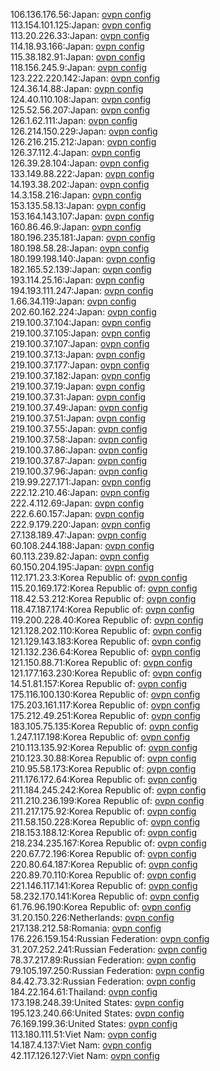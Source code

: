 106.136.176.56:Japan: [ovpn config](vpn/106_136_176_56.ovpn)  
113.154.101.125:Japan: [ovpn config](vpn/113_154_101_125.ovpn)  
113.20.226.33:Japan: [ovpn config](vpn/113_20_226_33.ovpn)  
114.18.93.166:Japan: [ovpn config](vpn/114_18_93_166.ovpn)  
115.38.182.91:Japan: [ovpn config](vpn/115_38_182_91.ovpn)  
118.156.245.9:Japan: [ovpn config](vpn/118_156_245_9.ovpn)  
123.222.220.142:Japan: [ovpn config](vpn/123_222_220_142.ovpn)  
124.36.14.88:Japan: [ovpn config](vpn/124_36_14_88.ovpn)  
124.40.110.108:Japan: [ovpn config](vpn/124_40_110_108.ovpn)  
125.52.56.207:Japan: [ovpn config](vpn/125_52_56_207.ovpn)  
126.1.62.111:Japan: [ovpn config](vpn/126_1_62_111.ovpn)  
126.214.150.229:Japan: [ovpn config](vpn/126_214_150_229.ovpn)  
126.216.215.212:Japan: [ovpn config](vpn/126_216_215_212.ovpn)  
126.37.112.4:Japan: [ovpn config](vpn/126_37_112_4.ovpn)  
126.39.28.104:Japan: [ovpn config](vpn/126_39_28_104.ovpn)  
133.149.88.222:Japan: [ovpn config](vpn/133_149_88_222.ovpn)  
14.193.38.202:Japan: [ovpn config](vpn/14_193_38_202.ovpn)  
14.3.158.216:Japan: [ovpn config](vpn/14_3_158_216.ovpn)  
153.135.58.13:Japan: [ovpn config](vpn/153_135_58_13.ovpn)  
153.164.143.107:Japan: [ovpn config](vpn/153_164_143_107.ovpn)  
160.86.46.9:Japan: [ovpn config](vpn/160_86_46_9.ovpn)  
180.196.235.181:Japan: [ovpn config](vpn/180_196_235_181.ovpn)  
180.198.58.28:Japan: [ovpn config](vpn/180_198_58_28.ovpn)  
180.199.198.140:Japan: [ovpn config](vpn/180_199_198_140.ovpn)  
182.165.52.139:Japan: [ovpn config](vpn/182_165_52_139.ovpn)  
193.114.25.16:Japan: [ovpn config](vpn/193_114_25_16.ovpn)  
194.193.111.247:Japan: [ovpn config](vpn/194_193_111_247.ovpn)  
1.66.34.119:Japan: [ovpn config](vpn/1_66_34_119.ovpn)  
202.60.162.224:Japan: [ovpn config](vpn/202_60_162_224.ovpn)  
219.100.37.104:Japan: [ovpn config](vpn/219_100_37_104.ovpn)  
219.100.37.105:Japan: [ovpn config](vpn/219_100_37_105.ovpn)  
219.100.37.107:Japan: [ovpn config](vpn/219_100_37_107.ovpn)  
219.100.37.13:Japan: [ovpn config](vpn/219_100_37_13.ovpn)  
219.100.37.177:Japan: [ovpn config](vpn/219_100_37_177.ovpn)  
219.100.37.182:Japan: [ovpn config](vpn/219_100_37_182.ovpn)  
219.100.37.19:Japan: [ovpn config](vpn/219_100_37_19.ovpn)  
219.100.37.31:Japan: [ovpn config](vpn/219_100_37_31.ovpn)  
219.100.37.49:Japan: [ovpn config](vpn/219_100_37_49.ovpn)  
219.100.37.51:Japan: [ovpn config](vpn/219_100_37_51.ovpn)  
219.100.37.55:Japan: [ovpn config](vpn/219_100_37_55.ovpn)  
219.100.37.58:Japan: [ovpn config](vpn/219_100_37_58.ovpn)  
219.100.37.86:Japan: [ovpn config](vpn/219_100_37_86.ovpn)  
219.100.37.87:Japan: [ovpn config](vpn/219_100_37_87.ovpn)  
219.100.37.96:Japan: [ovpn config](vpn/219_100_37_96.ovpn)  
219.99.227.171:Japan: [ovpn config](vpn/219_99_227_171.ovpn)  
222.12.210.46:Japan: [ovpn config](vpn/222_12_210_46.ovpn)  
222.4.112.69:Japan: [ovpn config](vpn/222_4_112_69.ovpn)  
222.6.60.157:Japan: [ovpn config](vpn/222_6_60_157.ovpn)  
222.9.179.220:Japan: [ovpn config](vpn/222_9_179_220.ovpn)  
27.138.189.47:Japan: [ovpn config](vpn/27_138_189_47.ovpn)  
60.108.244.188:Japan: [ovpn config](vpn/60_108_244_188.ovpn)  
60.113.239.82:Japan: [ovpn config](vpn/60_113_239_82.ovpn)  
60.150.204.195:Japan: [ovpn config](vpn/60_150_204_195.ovpn)  
112.171.23.3:Korea Republic of: [ovpn config](vpn/112_171_23_3.ovpn)  
115.20.169.172:Korea Republic of: [ovpn config](vpn/115_20_169_172.ovpn)  
118.42.53.212:Korea Republic of: [ovpn config](vpn/118_42_53_212.ovpn)  
118.47.187.174:Korea Republic of: [ovpn config](vpn/118_47_187_174.ovpn)  
119.200.228.40:Korea Republic of: [ovpn config](vpn/119_200_228_40.ovpn)  
121.128.202.110:Korea Republic of: [ovpn config](vpn/121_128_202_110.ovpn)  
121.129.143.183:Korea Republic of: [ovpn config](vpn/121_129_143_183.ovpn)  
121.132.236.64:Korea Republic of: [ovpn config](vpn/121_132_236_64.ovpn)  
121.150.88.71:Korea Republic of: [ovpn config](vpn/121_150_88_71.ovpn)  
121.177.163.230:Korea Republic of: [ovpn config](vpn/121_177_163_230.ovpn)  
14.51.81.157:Korea Republic of: [ovpn config](vpn/14_51_81_157.ovpn)  
175.116.100.130:Korea Republic of: [ovpn config](vpn/175_116_100_130.ovpn)  
175.203.161.117:Korea Republic of: [ovpn config](vpn/175_203_161_117.ovpn)  
175.212.49.251:Korea Republic of: [ovpn config](vpn/175_212_49_251.ovpn)  
183.105.75.135:Korea Republic of: [ovpn config](vpn/183_105_75_135.ovpn)  
1.247.117.198:Korea Republic of: [ovpn config](vpn/1_247_117_198.ovpn)  
210.113.135.92:Korea Republic of: [ovpn config](vpn/210_113_135_92.ovpn)  
210.123.30.88:Korea Republic of: [ovpn config](vpn/210_123_30_88.ovpn)  
210.95.58.173:Korea Republic of: [ovpn config](vpn/210_95_58_173.ovpn)  
211.176.172.64:Korea Republic of: [ovpn config](vpn/211_176_172_64.ovpn)  
211.184.245.242:Korea Republic of: [ovpn config](vpn/211_184_245_242.ovpn)  
211.210.236.199:Korea Republic of: [ovpn config](vpn/211_210_236_199.ovpn)  
211.217.175.92:Korea Republic of: [ovpn config](vpn/211_217_175_92.ovpn)  
211.58.150.228:Korea Republic of: [ovpn config](vpn/211_58_150_228.ovpn)  
218.153.188.12:Korea Republic of: [ovpn config](vpn/218_153_188_12.ovpn)  
218.234.235.167:Korea Republic of: [ovpn config](vpn/218_234_235_167.ovpn)  
220.67.72.196:Korea Republic of: [ovpn config](vpn/220_67_72_196.ovpn)  
220.80.64.187:Korea Republic of: [ovpn config](vpn/220_80_64_187.ovpn)  
220.89.70.110:Korea Republic of: [ovpn config](vpn/220_89_70_110.ovpn)  
221.146.117.141:Korea Republic of: [ovpn config](vpn/221_146_117_141.ovpn)  
58.232.170.141:Korea Republic of: [ovpn config](vpn/58_232_170_141.ovpn)  
61.76.96.190:Korea Republic of: [ovpn config](vpn/61_76_96_190.ovpn)  
31.20.150.226:Netherlands: [ovpn config](vpn/31_20_150_226.ovpn)  
217.138.212.58:Romania: [ovpn config](vpn/217_138_212_58.ovpn)  
176.226.159.154:Russian Federation: [ovpn config](vpn/176_226_159_154.ovpn)  
31.207.252.241:Russian Federation: [ovpn config](vpn/31_207_252_241.ovpn)  
78.37.217.89:Russian Federation: [ovpn config](vpn/78_37_217_89.ovpn)  
79.105.197.250:Russian Federation: [ovpn config](vpn/79_105_197_250.ovpn)  
84.42.73.32:Russian Federation: [ovpn config](vpn/84_42_73_32.ovpn)  
184.22.164.61:Thailand: [ovpn config](vpn/184_22_164_61.ovpn)  
173.198.248.39:United States: [ovpn config](vpn/173_198_248_39.ovpn)  
195.123.240.66:United States: [ovpn config](vpn/195_123_240_66.ovpn)  
76.169.199.36:United States: [ovpn config](vpn/76_169_199_36.ovpn)  
113.180.111.51:Viet Nam: [ovpn config](vpn/113_180_111_51.ovpn)  
14.187.4.137:Viet Nam: [ovpn config](vpn/14_187_4_137.ovpn)  
42.117.126.127:Viet Nam: [ovpn config](vpn/42_117_126_127.ovpn)  
